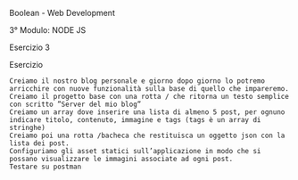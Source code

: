 Boolean - Web Development

3° Modulo: NODE JS

Esercizio 3

Esercizio

    Creiamo il nostro blog personale e giorno dopo giorno lo potremo arricchire con nuove funzionalità sulla base di quello che impareremo.
    Creiamo il progetto base con una rotta / che ritorna un testo semplice con scritto ”Server del mio blog”
    Creiamo un array dove inserire una lista di almeno 5 post, per ognuno indicare titolo, contenuto, immagine e tags (tags è un array di stringhe)
    Creiamo poi una rotta /bacheca che restituisca un oggetto json con la lista dei post.
    Configuriamo gli asset statici sull’applicazione in modo che si possano visualizzare le immagini associate ad ogni post.
    Testare su postman